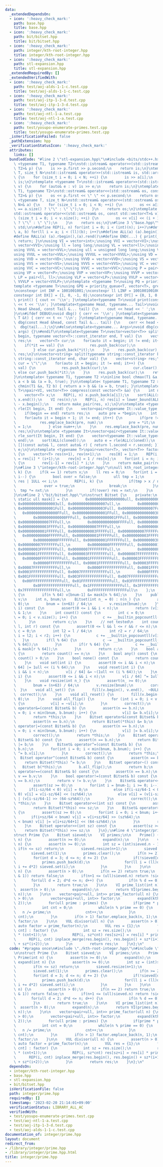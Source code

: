 ```yaml
---
data:
  _extendedDependsOn:
  - icon: ':heavy_check_mark:'
    path: base.hpp
    title: base.hpp
  - icon: ':heavy_check_mark:'
    path: bit/bitset.hpp
    title: bit/bitset.hpp
  - icon: ':heavy_check_mark:'
    path: integer/kth-root-integer.hpp
    title: integer/kth-root-integer.hpp
  - icon: ':heavy_check_mark:'
    path: stl-expansion.hpp
    title: stl-expansion.hpp
  _extendedRequiredBy: []
  _extendedVerifiedWith:
  - icon: ':heavy_check_mark:'
    path: test/aoj-alds-1-1-c.test.cpp
    title: test/aoj-alds-1-1-c.test.cpp
  - icon: ':heavy_check_mark:'
    path: test/aoj-itp-1-3-d.test.cpp
    title: test/aoj-itp-1-3-d.test.cpp
  - icon: ':heavy_check_mark:'
    path: test/aoj-ntl-1-a.test.cpp
    title: test/aoj-ntl-1-a.test.cpp
  - icon: ':heavy_check_mark:'
    path: test/yosupo-enumerate-primes.test.cpp
    title: test/yosupo-enumerate-primes.test.cpp
  _isVerificationFailed: false
  _pathExtension: hpp
  _verificationStatusIcon: ':heavy_check_mark:'
  attributes:
    links: []
  bundledCode: "#line 2 \"stl-expansion.hpp\"\n#include <bits/stdc++.h>\n\ntemplate\
    \ <typename T1, typename T2>\nstd::istream& operator>>(std::istream& is, std::pair<T1,\
    \ T2>& p) {\n    is >> p.first >> p.second;\n    return is;\n}\ntemplate <typename\
    \ T, size_t N>\nstd::istream& operator>>(std::istream& is, std::array<T, N>& a)\
    \ {\n    for (size_t i = 0; i < N; ++i) {\n        is >> a[i];\n    }\n    return\
    \ is;\n}\ntemplate <typename T>\nstd::istream& operator>>(std::istream& is, std::vector<T>&\
    \ v) {\n    for (auto& e : v) is >> e;\n    return is;\n}\ntemplate <typename\
    \ T1, typename T2>\nstd::ostream& operator<<(std::ostream& os, const std::pair<T1,\
    \ T2>& p) {\n    os << p.first << \" \" << p.second;\n    return os;\n}\ntemplate\
    \ <typename T, size_t N>\nstd::ostream& operator<<(std::ostream& os, const std::array<T,\
    \ N>& a) {\n    for (size_t i = 0; i < N; ++i) {\n        os << a[i] << (i + 1\
    \ == a.size() ? \"\" : \" \");\n    }\n    return os;\n}\ntemplate <typename T>\n\
    std::ostream& operator<<(std::ostream& os, const std::vector<T>& v) {\n    for\
    \ (size_t i = 0; i < v.size(); ++i) {\n        os << v[i] << (i + 1 == v.size()\
    \ ? \"\" : \" \");\n    }\n    return os;\n}\n#line 3 \"base.hpp\"\nusing namespace\
    \ std;\n\n#define REP(i, n) for(int i = 0; i < (int)(n); i++)\n#define FOR(i,\
    \ a, b) for(ll i = a; i < (ll)(b); i++)\n#define ALL(a) (a).begin(),(a).end()\n\
    #define RALL(a) (a).rbegin(),(a).rend()\n#define END(...) { print(__VA_ARGS__);\
    \ return; }\n\nusing VI = vector<int>;\nusing VVI = vector<VI>;\nusing VVVI =\
    \ vector<VVI>;\nusing ll = long long;\nusing VL = vector<ll>;\nusing VVL = vector<VL>;\n\
    using VVVL = vector<VVL>;\nusing ull = unsigned long long;\nusing VUL = vector<ull>;\n\
    using VVUL = vector<VUL>;\nusing VVVUL = vector<VVUL>;\nusing VD = vector<double>;\n\
    using VVD = vector<VD>;\nusing VVVD = vector<VVD>;\nusing VS = vector<string>;\n\
    using VVS = vector<VS>;\nusing VVVS = vector<VVS>;\nusing VC = vector<char>;\n\
    using VVC = vector<VC>;\nusing VVVC = vector<VVC>;\nusing P = pair<int, int>;\n\
    using VP = vector<P>;\nusing VVP = vector<VP>;\nusing VVVP = vector<VVP>;\nusing\
    \ LP = pair<ll, ll>;\nusing VLP = vector<LP>;\nusing VVLP = vector<VLP>;\nusing\
    \ VVVLP = vector<VVLP>;\n\ntemplate <typename T>\nusing PQ = priority_queue<T>;\n\
    template <typename T>\nusing GPQ = priority_queue<T, vector<T>, greater<T>>;\n\
    \nconstexpr int INF = 1001001001;\nconstexpr ll LINF = 1001001001001001001ll;\n\
    constexpr int DX[] = {1, 0, -1, 0};\nconstexpr int DY[] = {0, 1, 0, -1};\n\nvoid\
    \ print() { cout << '\\n'; }\ntemplate<typename T>\nvoid print(const T &t) { cout\
    \ << t << '\\n'; }\ntemplate<typename Head, typename... Tail>\nvoid print(const\
    \ Head &head, const Tail &... tail) {\n    cout << head << ' ';\n    print(tail...);\n\
    }\n\n#ifdef DEBUG\nvoid dbg() { cerr << '\\n'; }\ntemplate<typename T>\nvoid dbg(const\
    \ T &t) { cerr << t << '\\n'; }\ntemplate<typename Head, typename... Tail>\nvoid\
    \ dbg(const Head &head, const Tail &... tail) {\n    cerr << head << ' ';\n  \
    \  dbg(tail...);\n}\n#else\ntemplate<typename... Args>\nvoid dbg(const Args &...\
    \ args) {}\n#endif\n\ntemplate<typename T>\nvector<vector<T>> split(typename vector<T>::const_iterator\
    \ begin, typename vector<T>::const_iterator end, T val) {\n    vector<vector<T>>\
    \ res;\n    vector<T> cur;\n    for(auto it = begin; it != end; it++) {\n    \
    \    if(*it == val) {\n            res.push_back(cur);\n            cur.clear();\n\
    \        } else cur.push_back(*it);\n    }\n    res.push_back(cur);\n    return\
    \ res;\n}\n\nvector<string> split(typename string::const_iterator begin, typename\
    \ string::const_iterator end, char val) {\n    vector<string> res;\n    string\
    \ cur = \"\";\n    for(auto it = begin; it != end; it++) {\n        if(*it ==\
    \ val) {\n            res.push_back(cur);\n            cur.clear();\n        }\
    \ else cur.push_back(*it);\n    }\n    res.push_back(cur);\n    return res;\n\
    }\n\ntemplate< typename T1, typename T2 >\ninline bool chmax(T1 &a, T2 b) { return\
    \ a < b && (a = b, true); }\n\ntemplate< typename T1, typename T2 >\ninline bool\
    \ chmin(T1 &a, T2 b) { return a > b && (a = b, true); }\n\ntemplate <typename\
    \ T>\npair<VI, vector<T>> compress(const vector<T> &a) {\n    int n = a.size();\n\
    \    vector<T> x;\n    REP(i, n) x.push_back(a[i]);\n    sort(ALL(x)); x.erase(unique(ALL(x)),\
    \ x.end());\n    VI res(n);\n    REP(i, n) res[i] = lower_bound(ALL(x), a[i])\
    \ - x.begin();\n    return make_pair(res, x);\n}\n\ntemplate <typename It>\nauto\
    \ rle(It begin, It end) {\n    vector<pair<typename It::value_type, int>> res;\n\
    \    if(begin == end) return res;\n    auto pre = *begin;\n    int num = 1;\n\
    \    for(auto it = begin + 1; it != end; it++) {\n        if(pre != *it) {\n \
    \           res.emplace_back(pre, num);\n            pre = *it;\n            num\
    \ = 1;\n        } else num++;\n    }\n    res.emplace_back(pre, num);\n    return\
    \ res;\n}\n\ntemplate <typename It>\nvector<pair<typename It::value_type, int>>\
    \ rle_sort(It begin, It end) {\n    vector<typename It::value_type> cloned(begin,\
    \ end);\n    sort(ALL(cloned));\n    auto e = rle(ALL(cloned));\n    sort(ALL(e),\
    \ [](const auto& l, const auto& r) { return l.second < r.second; });\n    return\
    \ e;\n}\n\ntemplate <typename T>\npair<vector<T>, vector<T>> factorial(int n)\
    \ {\n    vector<T> res(n+1), rev(n+1);\n    res[0] = 1;\n    REP(i, n) res[i+1]\
    \ = res[i] * (i+1);\n    rev[n] = 1 / res[n];\n    for(int i = n; i > 0; i--)\
    \ {\n        rev[i-1] = rev[i] * i;\n    }\n    return make_pair(res, rev);\n\
    }\n#line 3 \"integer/kth-root-integer.hpp\"\n\null kth_root_integer(ull x, ull\
    \ k) {\n    if(k == 1) return x;\n    ll res = 0;\n    for(int i = 31; i >= 0;\
    \ i--) {\n        bool over = false;\n        ull tmp = 1;\n        ull nxt =\
    \ res | 1ULL << i;\n        REP(i, k) {\n            if(tmp > x / nxt) {\n   \
    \             over = true;\n                break;\n            }\n          \
    \  tmp *= nxt;\n        }\n        if(!over) res = nxt;\n    }\n    return res;\n\
    }\n\n#line 2 \"bit/bitset.hpp\"\n\nstruct Bitset {\n    private:\n    constexpr\
    \ static ull mask[] = {\n        0x0000000000000000ull, 0x0000000000000001ull,\
    \ 0x0000000000000003ull, 0x0000000000000007ull,\n        0x000000000000000Full,\
    \ 0x000000000000001Full, 0x000000000000003Full, 0x000000000000007Full,\n     \
    \   0x00000000000000FFull, 0x00000000000001FFull, 0x00000000000003FFull, 0x00000000000007FFull,\n\
    \        0x0000000000000FFFull, 0x0000000000001FFFull, 0x0000000000003FFFull,\
    \ 0x0000000000007FFFull,\n        0x000000000000FFFFull, 0x000000000001FFFFull,\
    \ 0x000000000003FFFFull, 0x000000000007FFFFull,\n        0x00000000000FFFFFull,\
    \ 0x00000000001FFFFFull, 0x00000000003FFFFFull, 0x00000000007FFFFFull,\n     \
    \   0x0000000000FFFFFFull, 0x0000000001FFFFFFull, 0x0000000003FFFFFFull, 0x0000000007FFFFFFull,\n\
    \        0x000000000FFFFFFFull, 0x000000001FFFFFFFull, 0x000000003FFFFFFFull,\
    \ 0x000000007FFFFFFFull,\n        0x00000000FFFFFFFFull, 0x00000001FFFFFFFFull,\
    \ 0x00000003FFFFFFFFull, 0x00000007FFFFFFFFull,\n        0x0000000FFFFFFFFFull,\
    \ 0x0000001FFFFFFFFFull, 0x0000003FFFFFFFFFull, 0x0000007FFFFFFFFFull,\n     \
    \   0x000000FFFFFFFFFFull, 0x000001FFFFFFFFFFull, 0x000003FFFFFFFFFFull, 0x000007FFFFFFFFFFull,\n\
    \        0x00000FFFFFFFFFFFull, 0x00001FFFFFFFFFFFull, 0x00003FFFFFFFFFFFull,\
    \ 0x00007FFFFFFFFFFFull,\n        0x0000FFFFFFFFFFFFull, 0x0001FFFFFFFFFFFFull,\
    \ 0x0003FFFFFFFFFFFFull, 0x0007FFFFFFFFFFFFull,\n        0x000FFFFFFFFFFFFFull,\
    \ 0x001FFFFFFFFFFFFFull, 0x003FFFFFFFFFFFFFull, 0x007FFFFFFFFFFFFFull,\n     \
    \   0x00FFFFFFFFFFFFFFull, 0x01FFFFFFFFFFFFFFull, 0x03FFFFFFFFFFFFFFull, 0x07FFFFFFFFFFFFFFull,\n\
    \        0x0FFFFFFFFFFFFFFFull, 0x1FFFFFFFFFFFFFFFull, 0x3FFFFFFFFFFFFFFFull,\
    \ 0x7FFFFFFFFFFFFFFFull,\n        0xFFFFFFFFFFFFFFFFull\n    };\n    void correct()\
    \ {\n        if(n % 64) v[bnum-1] &= mask[n % 64];\n    }\n    public:\n    vector<ull>\
    \ v;\n    int n, bnum;\n    Bitset(int n_ = 0) : n(n_) {\n        assert(n_ >=\
    \ 0);\n        bnum = (n+63) / 64;\n        v.resize(bnum);\n    }\n    int operator[](int\
    \ i) const {\n        assert(0 <= i && i < n);\n        return (v[i/64] >> (i%64))\
    \ & 1;\n    }\n    int count() const {\n        int c = 0;\n        for (int i\
    \ = 0; i < v.size(); i++) {\n            c += __builtin_popcountll(v[i]);\n  \
    \      }\n        return c;\n    }\n    // not tested\n    int count_range(int\
    \ l, int r) const {\n        assert(0 <= l && l <= r && r <= n);\n        int\
    \ c = 0;\n        int l2 = l / 64;\n        int r2 = r / 64;\n        for(int\
    \ i = l2; i < r2; i++) {\n            c += __builtin_popcountll(v[i]);\n     \
    \   }\n        if(l % 64) {\n            c -= __builtin_popcountll(v[l2] & mask[l\
    \ % 64]);\n        }\n        if(r % 64) {\n            c += __builtin_popcountll(v[r2]\
    \ & mask[r % 64]);\n        }\n        return c;\n    }\n    bool all() const\
    \ {\n        return count() == n;\n    }\n    bool any() const {\n        return\
    \ count() > 0;\n    }\n    bool none() const {\n        return count() == 0;\n\
    \    }\n    void set(int i) {\n        assert(0 <= i && i < n);\n        v[i /\
    \ 64] |= 1ull << (i % 64);\n    }\n    void reset(int i) {\n        assert(0 <=\
    \ i && i < n);\n        v[i / 64] &= ~(1ull << (i % 64));\n    }\n    void flip(int\
    \ i) {\n        assert(0 <= i && i < n);\n        v[i / 64] ^= 1ull << (i % 64);\n\
    \    }\n    void resize(int n_) {\n        assert(n_ >= 0);\n        n = n_;\n\
    \        bnum = (n+63) / 64;\n        v.resize(bnum);\n        correct();\n  \
    \  }\n    void all_set() {\n        fill(v.begin(), v.end(),  ~0ULL);\n      \
    \  correct();\n    }\n    void all_reset() {\n        fill(v.begin(), v.end(),\
    \ 0);\n    }\n    void all_flip() {\n        for (int i = 0; i < v.size(); i++)\
    \ {\n            v[i] = ~v[i];\n        }\n        correct();\n    }\n    Bitset&\
    \ operator&=(const Bitset& b) {\n        assert(n == b.n);\n        for(int i\
    \ = 0; i < min(bnum, b.bnum); i++) {\n            v[i] &= b.v[i];\n        }\n\
    \        return *this;\n    }\n    Bitset operator&(const Bitset& b) const {\n\
    \        assert(n == b.n);\n        return Bitset(*this) &= b;\n    }\n    Bitset&\
    \ operator|=(const Bitset& b) {\n        assert(n == b.n);\n        for(int i\
    \ = 0; i < min(bnum, b.bnum); i++) {\n            v[i] |= b.v[i];\n        }\n\
    \        correct();\n        return *this;\n    }\n    Bitset operator|(const\
    \ Bitset& b) const {\n        assert(n == b.n);\n        return Bitset(*this)\
    \ |= b;\n    }\n    Bitset& operator^=(const Bitset& b) {\n        assert(n ==\
    \ b.n);\n        for(int i = 0; i < min(bnum, b.bnum); i++) {\n            v[i]\
    \ ^= b.v[i];\n        }\n        correct();\n        return *this;\n    }\n  \
    \  Bitset operator^(const Bitset& b) const {\n        assert(n == b.n);\n    \
    \    return Bitset(*this) ^= b;\n    }\n    Bitset operator~() const {\n     \
    \   Bitset b(*this);\n        b.all_flip();\n        return b;\n    }\n    bool\
    \ operator==(const Bitset& b) const {\n        assert(n == b.n);\n        return\
    \ v == b.v;\n    }\n    bool operator!=(const Bitset& b) const {\n        assert(n\
    \ == b.n);\n        return v != b.v;\n    }\n    Bitset& operator<<=(int sz) {\n\
    \        assert(sz >= 0);\n        for(int i = bnum-1; i >= 0; i--) {\n      \
    \      if(i-sz/64 < 0) v[i] = 0;\n            else if(i-sz/64-1 < 0 || sz%64 ==\
    \ 0) v[i] = v[i-sz/64] << (sz%64);\n            else v[i] = (v[i-sz/64] << (sz%64))\
    \ | (v[i-sz/64-1] >> (64-sz%64));\n        }\n        correct();\n        return\
    \ *this;\n    }\n    Bitset operator<<(int sz) const {\n        assert(sz >= 0);\n\
    \        return Bitset(*this) <<= sz;\n    }\n    Bitset& operator>>=(int sz)\
    \ {\n        assert(sz >= 0);\n        for(int i = 0; i < bnum; i++) {\n     \
    \       if(i+sz/64 < bnum) v[i] = v[i+sz/64] >> (sz%64);\n            if(i+sz/64+1\
    \ < bnum) v[i] |= v[i+sz/64+1] << (64-sz%64);\n        }\n        return *this;\n\
    \    }\n    Bitset operator>>(int sz) const {\n        assert(sz >= 0);\n    \
    \    return Bitset(*this) >>= sz;\n    }\n};\n#line 4 \"integer/prime.hpp\"\n\n\
    struct Prime {\n    Bitset sieved;\n    VI primes;\n\n    Prime() {}\n    Prime(int\
    \ n) {\n        assert(n >= 0);\n        expand(n);\n    }\n\n    void expand(int\
    \ n) {\n        assert(n >= 0);\n        int sz = (int)sieved.n - 1;\n       \
    \ if(n <= sz) return;\n        sieved.resize(n+1);\n        sieved.set(0);\n \
    \       sieved.set(1);\n        primes.clear();\n        if(n >= 2) primes.push_back(2);\n\
    \        for(int d = 3; d <= n; d += 2) {\n            if(!sieved[d]) {\n    \
    \            primes.push_back(d);\n                for(ll i = (ll)d*d; i <= n;\
    \ i += d*2) sieved.set(i);\n            }\n        }\n    }\n\n    bool is_prime(ull\
    \ n) {\n        assert(n > 0);\n        if(n == 2) return true;\n        if(!(n\
    \ & 1)) return false;\n        if(n+1 <= (ull)sieved.n) return !sieved[n];\n \
    \       for(ull d = 2; d*d <= n; d++) {\n            if(n % d == 0) return false;\n\
    \        }\n        return true;\n    }\n\n    VI prime_list(int n) {\n      \
    \  assert(n > 0);\n        expand(n);\n        return VI(primes.begin(), upper_bound(ALL(primes),\
    \ n));\n    }\n\n    vector<pair<ull, int>> prime_factor(ull n) {\n        assert(n\
    \ > 0);\n        vector<pair<ull, int>> factor;\n        expand(kth_root_integer(n,\
    \ 2));\n        for(ull prime : primes) {\n            if(prime * prime > n) break;\n\
    \            int cnt = 0;\n            while(n % prime == 0) {\n             \
    \   n /= prime;\n                cnt++;\n            }\n            if(cnt) factor.emplace_back(prime,\
    \ cnt);\n        }\n        if(n > 1) factor.emplace_back(n, 1);\n        return\
    \ factor;\n    }\n\n    VUL divisor(ull n) {\n        assert(n > 0);\n       \
    \ auto factor = prime_factor(n);\n        VUL res = {1};\n        for(auto [prime,\
    \ cnt] : factor) {\n            int sz = res.size();\n            res.resize(sz\
    \ * (cnt+1));\n            REP(i, sz*cnt) res[sz+i] = res[i] * prime;\n      \
    \      REP(i, cnt) inplace_merge(res.begin(), res.begin() + sz*(i+1), res.begin()\
    \ + sz*(i+2));\n        }\n        return res;\n    }\n};\n"
  code: "#pragma once\n#include \"./kth-root-integer.hpp\"\n#include \"../bit/bitset.hpp\"\
    \n\nstruct Prime {\n    Bitset sieved;\n    VI primes;\n\n    Prime() {}\n   \
    \ Prime(int n) {\n        assert(n >= 0);\n        expand(n);\n    }\n\n    void\
    \ expand(int n) {\n        assert(n >= 0);\n        int sz = (int)sieved.n - 1;\n\
    \        if(n <= sz) return;\n        sieved.resize(n+1);\n        sieved.set(0);\n\
    \        sieved.set(1);\n        primes.clear();\n        if(n >= 2) primes.push_back(2);\n\
    \        for(int d = 3; d <= n; d += 2) {\n            if(!sieved[d]) {\n    \
    \            primes.push_back(d);\n                for(ll i = (ll)d*d; i <= n;\
    \ i += d*2) sieved.set(i);\n            }\n        }\n    }\n\n    bool is_prime(ull\
    \ n) {\n        assert(n > 0);\n        if(n == 2) return true;\n        if(!(n\
    \ & 1)) return false;\n        if(n+1 <= (ull)sieved.n) return !sieved[n];\n \
    \       for(ull d = 2; d*d <= n; d++) {\n            if(n % d == 0) return false;\n\
    \        }\n        return true;\n    }\n\n    VI prime_list(int n) {\n      \
    \  assert(n > 0);\n        expand(n);\n        return VI(primes.begin(), upper_bound(ALL(primes),\
    \ n));\n    }\n\n    vector<pair<ull, int>> prime_factor(ull n) {\n        assert(n\
    \ > 0);\n        vector<pair<ull, int>> factor;\n        expand(kth_root_integer(n,\
    \ 2));\n        for(ull prime : primes) {\n            if(prime * prime > n) break;\n\
    \            int cnt = 0;\n            while(n % prime == 0) {\n             \
    \   n /= prime;\n                cnt++;\n            }\n            if(cnt) factor.emplace_back(prime,\
    \ cnt);\n        }\n        if(n > 1) factor.emplace_back(n, 1);\n        return\
    \ factor;\n    }\n\n    VUL divisor(ull n) {\n        assert(n > 0);\n       \
    \ auto factor = prime_factor(n);\n        VUL res = {1};\n        for(auto [prime,\
    \ cnt] : factor) {\n            int sz = res.size();\n            res.resize(sz\
    \ * (cnt+1));\n            REP(i, sz*cnt) res[sz+i] = res[i] * prime;\n      \
    \      REP(i, cnt) inplace_merge(res.begin(), res.begin() + sz*(i+1), res.begin()\
    \ + sz*(i+2));\n        }\n        return res;\n    }\n};\n"
  dependsOn:
  - integer/kth-root-integer.hpp
  - base.hpp
  - stl-expansion.hpp
  - bit/bitset.hpp
  isVerificationFile: false
  path: integer/prime.hpp
  requiredBy: []
  timestamp: '2023-02-20 21:14:01+09:00'
  verificationStatus: LIBRARY_ALL_AC
  verifiedWith:
  - test/yosupo-enumerate-primes.test.cpp
  - test/aoj-ntl-1-a.test.cpp
  - test/aoj-itp-1-3-d.test.cpp
  - test/aoj-alds-1-1-c.test.cpp
documentation_of: integer/prime.hpp
layout: document
redirect_from:
- /library/integer/prime.hpp
- /library/integer/prime.hpp.html
title: integer/prime.hpp
---
```

